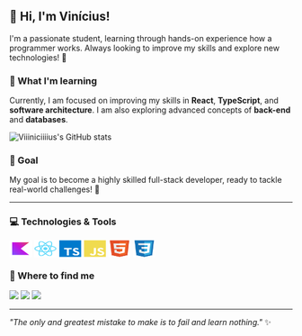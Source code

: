 ## 👋 Hi, I'm Vinícius!

I'm a passionate student, learning through hands-on experience how a programmer works. Always looking to improve my skills and explore new technologies! 🚀

### 🌱 What I'm learning

Currently, I am focused on improving my skills in **React**, **TypeScript**, and **software architecture**. I am also exploring advanced concepts of **back-end** and **databases**.

![Viiiniciiiius's GitHub stats](https://github-readme-stats.vercel.app/api?username=viiiniciiiius&show_icons=true&theme=radical)

### 🎯 Goal

My goal is to become a highly skilled full-stack developer, ready to tackle real-world challenges! 💪

---
### 💻 Technologies & Tools

<div style="display: inline_block">
  <img align="center" alt="Vinicius-Kotlin" height="30" width="40" src="https://raw.githubusercontent.com/devicons/devicon/master/icons/kotlin/kotlin-original.svg">
  <img align="center" alt="Vinicius-React" height="30" width="40" src="https://raw.githubusercontent.com/devicons/devicon/master/icons/react/react-original.svg">
  <img align="center" alt="Vinicius-Ts" height="30" width="40" src="https://raw.githubusercontent.com/devicons/devicon/master/icons/typescript/typescript-plain.svg">
  <img align="center" alt="Vinicius-Js" height="30" width="40" src="https://raw.githubusercontent.com/devicons/devicon/master/icons/javascript/javascript-plain.svg">
  <img align="center" alt="Vinicius-HTML" height="30" width="40" src="https://raw.githubusercontent.com/devicons/devicon/master/icons/html5/html5-original.svg">
  <img align="center" alt="Vinicius-CSS" height="30" width="40" src="https://raw.githubusercontent.com/devicons/devicon/master/icons/css3/css3-original.svg">
</div>

### 📱 Where to find me

<div>
  <a href="https://www.instagram.com/viiiniciiiius/" target="_blank"><img src="https://img.shields.io/badge/Instagram-%23E4405F?style=for-the-badge&logo=instagram&logoColor=white" target="_blank"></a>
  <a href="https://github.com/viiiniciiiius" target="_blank"><img src="https://img.shields.io/badge/GitHub-181717?style=for-the-badge&logo=github&logoColor=white" target="_blank"></a>
  <a href="https://discord.com/users/viiiniciiiius" target="_blank"><img src="https://img.shields.io/badge/Discord-7289DA?style=for-the-badge&logo=discord&logoColor=white" target="_blank"></a>
</div>

---

_"The only and greatest mistake to make is to fail and learn nothing."_ ✨
